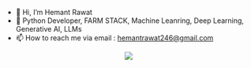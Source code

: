 - 👋 Hi, I’m Hemant Rawat
- 👀 Python Developer, FARM STACK,  Machine Leanring, Deep Learning, Generative AI, LLMs
- 📫 How to reach me via email : hemantrawat246@gmail.com

<p align="center">
  <a href="https://skillicons.dev">
    <img src="https://skillicons.dev/icons?i=python,docker,kubernetes,github,gitlab,aws,gcp,azure,aiscript,anaconda,bitbucket,debian,fastapi,flask,kafka,pytorch,tensorflow,sklearn,selenium" />
  </a>
</p>



<!---
rawathemant246/rawathemant246 is a ✨ special ✨ repository because its `README.md` (this file) appears on your GitHub profile.
You can click the Preview link to take a look at your changes.
--->
